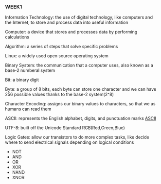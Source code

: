 ### WEEK1 ###

Information Technology: the use of digital technology, like computers and the Internet, to store and process data into useful information

Computer: a device that stores and processes data by performing calculations

Algorithm: a series of steps that solve specific problems

Linux: a widely used open source operating system

Binary System: the communication that a computer uses, also known as a base-2 numberal system

Bit: a binary digit

Byte: a group of 8 bits, each byte can store one character and we can have 256 possible values thanks to the base-2 system(2^8)

Character Encoding: assigns our binary values to characters, so that we as humans can read them

ASCII: represents the English alphabet, digits, and punctuation marks [ASCII](http://sticksandstones.kstrom.com/appen.html)

UTF-8: built off the Unicode Standard
RGB(Red,Green,Blue)

Logic Gates: allow our transistors to do more complex tasks, like decide where to send electrical signals depending on logical conditions
- NOT
- AND
- OR
- XOR
- NAND
- XNOR
